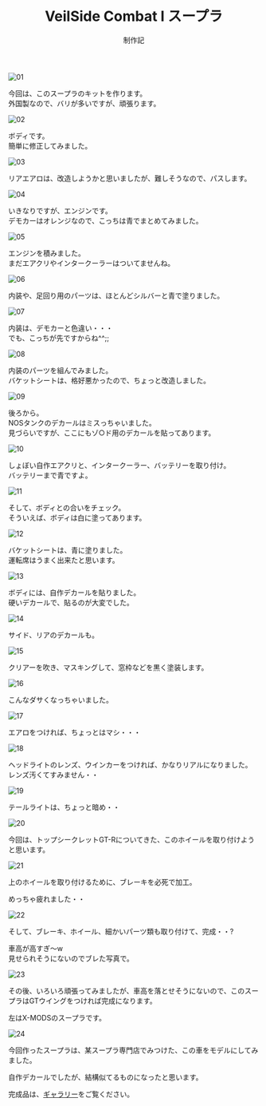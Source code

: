 ﻿---
layout: hobby
title: "VeilSide Combat I スープラ"
subtitle: "制作記"
category: hobby
subcategory: diary
---

![01](/assets/hobby/diary/03/01.jpg)

今回は、このスープラのキットを作ります。  
外国製なので、バリが多いですが、頑張ります。

![02](/assets/hobby/diary/03/02.jpg)

ボディです。  
簡単に修正してみました。

![03](/assets/hobby/diary/03/03.jpg)

リアエアロは、改造しようかと思いましたが、難しそうなので、パスします。

![04](/assets/hobby/diary/03/04.jpg)

いきなりですが、エンジンです。  
デモカーはオレンジなので、こっちは青でまとめてみました。

![05](/assets/hobby/diary/03/05.jpg)

エンジンを積みました。  
まだエアクリやインタークーラーはついてませんね。

![06](/assets/hobby/diary/03/06.jpg)

内装や、足回り用のパーツは、ほとんどシルバーと青で塗りました。

![07](/assets/hobby/diary/03/07.jpg)

内装は、デモカーと色違い・・・  
でも、こっちが先ですからね^^;;

![08](/assets/hobby/diary/03/08.jpg)

内装のパーツを組んでみました。  
バケットシートは、格好悪かったので、ちょっと改造しました。

![09](/assets/hobby/diary/03/09.jpg)

後ろから。  
NOSタンクのデカールはミスっちゃいました。  
見づらいですが、ここにもゾ○ド用のデカールを貼ってあります。

![10](/assets/hobby/diary/03/10.jpg)

しょぼい自作エアクリと、インタークーラー、バッテリーを取り付け。  
バッテリーまで青ですよ。

![11](/assets/hobby/diary/03/11.jpg)

そして、ボディとの合いをチェック。  
そういえば、ボディは白に塗ってあります。

![12](/assets/hobby/diary/03/12.jpg)

バケットシートは、青に塗りました。  
運転席はうまく出来たと思います。

![13](/assets/hobby/diary/03/13.jpg)

ボディには、自作デカールを貼りました。  
硬いデカールで、貼るのが大変でした。

![14](/assets/hobby/diary/03/14.jpg)

サイド、リアのデカールも。

![15](/assets/hobby/diary/03/15.jpg)

クリアーを吹き、マスキングして、窓枠などを黒く塗装します。

![16](/assets/hobby/diary/03/16.jpg)

こんなダサくなっちゃいました。

![17](/assets/hobby/diary/03/17.jpg)

エアロをつければ、ちょっとはマシ・・・

![18](/assets/hobby/diary/03/18.jpg)

ヘッドライトのレンズ、ウインカーをつければ、かなりリアルになりました。  
レンズ汚くてすみません・・

![19](/assets/hobby/diary/03/19.jpg)

テールライトは、ちょっと暗め・・

![20](/assets/hobby/diary/03/20.jpg)

今回は、トップシークレットGT-Rについてきた、このホイールを取り付けようと思います。

![21](/assets/hobby/diary/03/21.jpg)

上のホイールを取り付けるために、ブレーキを必死で加工。

めっちゃ疲れました・・

![22](/assets/hobby/diary/03/22.jpg)

そして、ブレーキ、ホイール、細かいパーツ類も取り付けて、完成・・?

車高が高すぎ～w  
見せられそうにないのでブレた写真で。

![23](/assets/hobby/diary/03/23.jpg)

その後、いろいろ頑張ってみましたが、車高を落とせそうにないので、このスープラはGTウイングをつければ完成になります。

左はX-MODSのスープラです。

![24](/assets/hobby/diary/03/24.jpg)

今回作ったスープラは、某スープラ専門店でみつけた、この車をモデルにしてみました。

自作デカールでしたが、結構似てるものになったと思います。

完成品は、[ギャラリー](/hobby/gallery/gallery)をご覧ください。